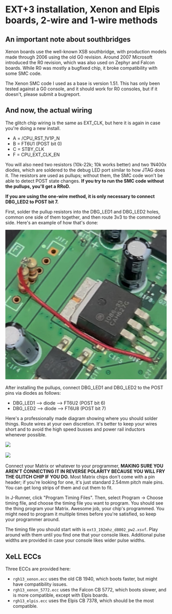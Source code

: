 # EXT+3 installation, Xenon and Elpis boards, 2-wire and 1-wire methods

## An important note about southbridges

Xenon boards use the well-known XSB southbridge, with production models made through 2006 using the old
G0 revision. Around 2007 Microsoft introduced the R0 revision, which was also used on Zephyr and
Falcon boards. While R0 was mostly a bugfixed chip, it broke compatibility with some SMC code.

The Xenon SMC code I used as a base is version 1.51. This has only been tested against a G0 console,
and it should work for R0 consoles, but if it doesn't, please submit a bugreport.

## And now, the actual wiring

The glitch chip wiring is the same as EXT_CLK, but here it is again in case you're doing a new install.

- A = /CPU_RST_1V1P_N
- B = FT6U1 (POST bit 0)
- C = STBY_CLK
- F = CPU_EXT_CLK_EN

You will also need two resistors (10k-22k; 10k works better) and two 1N400x diodes, which are soldered to
the debug LED port similar to how JTAG does it. The resistors are used as pullups; without them, the SMC
code won't be able to detect POST state changes. **If you try to run the SMC code without the pullups, you'll get a
RRoD.**

**If you are using the one-wire method, it is only necessary to connect DBG_LED2 to POST bit 7.** 

First, solder the pullup resistors into the DBG_LED1 and DBG_LED2 holes, common one side of them together, and
then route 3v3 to the commoned side. Here's an example of how that's done:

![](ext3_xenon_pullup_example.jpg)

After installing the pullups, connect DBG_LED1 and DBG_LED2 to the POST pins via diodes as follows:

- DBG_LED1 --> diode --> FT6U2 (POST bit 6)
- DBG_LED2 --> diode --> FT6U8 (POST bit 7)

Here's a professionally made diagram showing where you should solder things. Route wires at your own discretion.
It's better to keep your wires short and to avoid the high speed busses and power rail inductors whenever possible.

![](ext3_xenon_points_top.png)

![](ext3_xenon_points_bottom.png)

Connect your Matrix or whatever to your programmer, **MAKING SURE YOU AREN'T CONNECTING IT IN REVERSE
POLARITY BECAUSE YOU WILL FRY THE GLITCH CHIP IF YOU DO.** Most Matrix chips don't come with a pin
header; if you're looking for one, it's just standard 2.54mm pitch male pins. You can get long strips of them
and cut them to fit.

In J-Runner, click "Program Timing Files". Then, select Program -> Choose timing file, and choose the
timing file you want to program. You should see the thing program your Matrix. Awesome job, your chip's
programmed. You might need to program it multiple times before you're satisfied, so keep your programmer
around.

The timing file you should start with is `ext3_192mhz_d8002_pw2.xsvf`. Play around with them until you find
one that your console likes. Additional pulse widths are provided in case your console likes wider
pulse widths.

## XeLL ECCs

Three ECCs are provided here:

- `rgh13_xenon.ecc` uses the old CB 1940, which boots faster, but might have compatibility issues.
- `rgh13_xenon_5772.ecc` uses the Falcon CB 5772, which boots slower, and is more compatible, except with Elpis boards.
- `rgh13_elpis.ecc` uses the Elpis CB 7378, which should be the most compatible.

